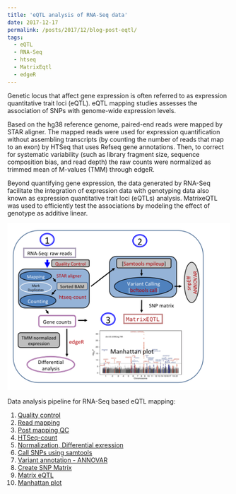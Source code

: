 ```yaml
---
title: 'eQTL analysis of RNA-Seq data'
date: 2017-12-17
permalink: /posts/2017/12/blog-post-eqtl/
tags:
  - eQTL
  - RNA-Seq
  - htseq
  - MatrixEqtl
  - edgeR
---
```

Genetic locus that affect gene expression is often referred to as expression quantitative trait loci (eQTL). eQTL mapping studies assesses the association of SNPs with genome-wide expression levels.

Based on the hg38 reference genome, paired-end reads were mapped by STAR aligner. The mapped reads were used for expression quantification without assembling transcripts (by counting the number of reads that map to an exon) by HTSeq that uses Refseq gene annotations. Then, to correct for systematic variability (such as library fragment size, sequence composition bias, and read depth) the raw counts were normalized as trimmed mean of M-values (TMM) through edgeR.

Beyond quantifying gene expression, the data generated by RNA-Seq facilitate the integration of expression data with genotyping data also known as expression quantitative trait loci (eQTLs) analysis. MatrixeQTL was used to efficiently test the associations by modeling the effect of genotype as additive linear.

![eqtl_figure](/images/DEG.png)

Data analysis pipeline for RNA-Seq based eQTL mapping:   
1. [Quality control](https://bitbucket.org/adinasarapu/clustercomputing/src/6bad66b2e4ce1f98d3392cb4af7cbf37bb08f73f/job_fastqc.sh)
2. [Read mapping](https://bitbucket.org/adinasarapu/clustercomputing/src/6bad66b2e4ce1f98d3392cb4af7cbf37bb08f73f/job_star_mapping.sh)
3. [Post mapping QC](https://bitbucket.org/adinasarapu/clustercomputing/src/a9ecd1df38811b6078c2397476dd12a48ac18a50/job_post_mapping_qc.sh)
4. [HTSeq-count](https://bitbucket.org/adinasarapu/clustercomputing/src/a9ecd1df38811b6078c2397476dd12a48ac18a50/job_htseq_count.sh)
5. [Normalization, Differential exression](https://bitbucket.org/adinasarapu/clustercomputing/src/a9ecd1df38811b6078c2397476dd12a48ac18a50/HTseqCountToANOVA.R)
6. [Call SNPs using samtools](https://bitbucket.org/adinasarapu/clustercomputing/src/061fe9d9a0d15e9cf567dd8ae659297b09c236f0/job_star_mpileup.sh)
7. [Variant annotation - ANNOVAR](https://bitbucket.org/adinasarapu/clustercomputing/src/5bf09a99aae62655119ce52025dac598232c9c96/job_annot.sh)
7. [Create SNP Matrix](https://bitbucket.org/adinasarapu/clustercomputing/src/8a3ba3ef7eaa3937b04b101a843e2a5fed88e52b/ExtractMultiSampleGenotype.R)
8. [Matrix eQTL](https://bitbucket.org/adinasarapu/clustercomputing/src/a1e0bf858af1619edae4816b03735aea9ab215aa/MatrixEQTL_CisTrans.R)
9. [Manhattan plot](https://bitbucket.org/adinasarapu/clustercomputing/src/dd0755abdece34f8e1f8f46329f2bd570bfd0318/ManhattanPlot_GWAS.R)
